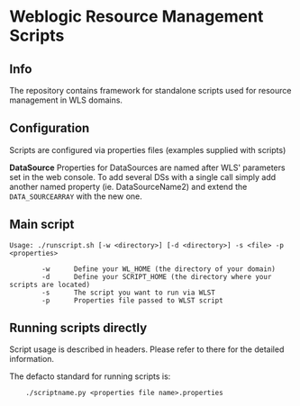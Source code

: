Weblogic Resource Management Scripts
====================================

## Info
The repository contains framework for standalone scripts used for resource management in WLS domains.  

## Configuration
Scripts are configured via properties files (examples supplied with scripts)

**DataSource**
Properties for DataSources are named after WLS' parameters set in the web console.
To add several DSs with a single call simply add another named property (ie. DataSourceName2) and extend the `DATA_SOURCEARRAY` with the new one.

## Main script
```
Usage: ./runscript.sh [-w <directory>] [-d <directory>] -s <file> -p <properties>

        -w      Define your WL_HOME (the directory of your domain)
        -d      Define your SCRIPT_HOME (the directory where your scripts are located)
        -s      The script you want to run via WLST
        -p      Properties file passed to WLST script
```

## Running scripts directly
Script usage is described in headers. 
Please refer to there for the detailed information.

The defacto standard for running scripts is:

        ./scriptname.py <properties file name>.properties
